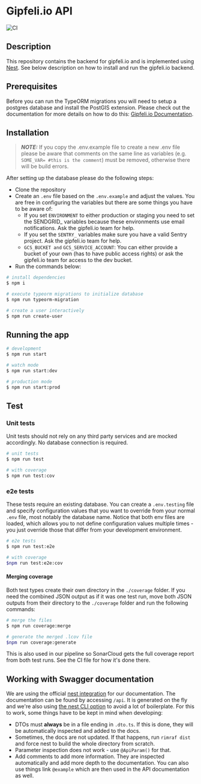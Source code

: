# Gipfeli.io API

![CI](https://github.com/gipfeli-io/gipfeli-api/actions/workflows/deployment.yml/badge.svg?branch=stage)

## Description

This repository contains the backend for gipfeli.io and is implemented using [Nest](https://github.com/nestjs/nest). See
below description on how to install and run the gipfeli.io backend.

## Prerequisites

Before you can run the TypeORM migrations you will need to setup a postgres database and install the PostGIS extension.
Please check out the documentation for more details on how to do
this: [Gipfeli.io Documentation](https://docs.gipfeli.io/docs/setup#backend).

## Installation

> **_NOTE:_** If you copy the .env.example file to create a new .env file please be aware that comments on the same
> line as variables (e.g. `SOME_VAR= #this is the comment`) must be removed, otherwise there will be build errors.

After setting up the database please do the following steps:

- Clone the repository
- Create an `.env` file based on the `.env.example` and adjust the values. You are free in configuring the variables but there are
  some things you have to be aware of:
  - If you set `ENVIRONMENT` to either production or staging you need to set the SENDGRID_ variables because these environments
    use email notifications. Ask the gipfeli.io team for help.
  - If you set the `SENTRY_` variables make sure you have a valid Sentry project. Ask the gipfeli.io team for help.
  - `GCS_BUCKET and` `GCS_SERVICE_ACCOUNT`: You can either provide a bucket of your own (has to have public access rights) or ask
    the gipfeli.io team for access to the dev bucket.
- Run the commands below:

```bash
# install dependencies
$ npm i 

# execute typeorm migrations to initialize database
$ npm run typeorm-migration

# create a user interactively
$ npm run create-user
```

## Running the app

```bash
# development
$ npm run start

# watch mode
$ npm run start:dev

# production mode
$ npm run start:prod
```

## Test

### Unit tests

Unit tests should not rely on any third party services and are mocked accordingly. No database connection is required.

```bash
# unit tests
$ npm run test

# with coverage
$ npm run test:cov
```

### e2e tests

These tests require an existing database. You can create a `.env.testing` file and specify configuration values that you
want to override from your normal `.env` file, most notably the database name. Notice that both env files are loaded,
which allows you to not define configuration values multiple times - you just override those that differ from your
development environment.

```bash
# e2e tests
$ npm run test:e2e

# with coverage
$npm run test:e2e:cov
```

#### Merging coverage

Both test types create their own directory in the `./coverage` folder. If you need the combined JSON output as if it was
one test run, move both JSON outputs from their directory to the `./coverage` folder and run the following commands:

```bash
# merge the files
$ npm run coverage:merge

# generate the merged .lcov file
$npm run coverage:generate
```

This is also used in our pipeline so SonarCloud gets the full coverage report from both test runs. See the CI file for
how it's done there.

## Working with Swagger documentation

We are using the official [nest integration](https://docs.nestjs.com/openapi/introduction) for our documentation. The
documentation can be found by accessing `/api`. It is generated on the fly and we're also
using [the nest CLI option](https://docs.nestjs.com/openapi/cli-plugin) to avoid a lot of boilerplate. For this to work,
some things have to be kept in mind when developing:

* DTOs must **always** be in a file ending in `.dto.ts`. If this is done, they will be automatically inspected and added
  to the docs.
* Sometimes, the docs are not updated. If that happens, run `rimraf dist` and force nest to build the whole directory
  from scratch.
* Parameter inspection does not work - use `@ApiParam()` for that.
* Add comments to add more information. They are inspected automatically and add more depth to the documentation. You
  can also use things link `@example` which are then used in the API documentation as well.